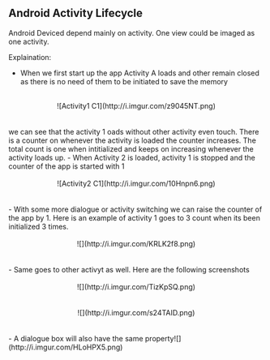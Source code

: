 <h2>Android Activity Lifecycle</h2>

Android Deviced depend mainly on activity. 
One view could be imaged as one activity.


Explaination:
- When we first start up the app Activity A loads and other remain closed as there is no need of them to be initiated to save the memory <br><br>
<div align=center>![Activity1 C1](http://i.imgur.com/z9045NT.png)</div> <br><br>
we can see that the activity 1 oads without other activity even touch.
There is a counter on whenever the activity is loaded the counter increases. 
The total count is one when intitialized and keeps on increasing whenever the activity loads up.
- When Activity 2 is loaded, activity 1 is stopped and the counter of the app is started with 1<br><br>
<div align=center>![Activity2 C1](http://i.imgur.com/10Hnpn6.png)
</div><br><br>
- With some more dialogue or activity switching we can raise the counter of the app by 1. Here is an example of activity 1 goes to 3 count when its been initialized 3 times.
<br><br><div align=center>![](http://i.imgur.com/KRLK2f8.png)</div> <br><br>
- Same goes to other activyt as well.  Here are the following screenshots 
<br><br><div align=center>![](http://i.imgur.com/TizKpSQ.png)</div> <br><br>
<div align=center>![](http://i.imgur.com/s24TAID.png)</div> <br><br>
- A dialogue box will also have the same property![](http://i.imgur.com/HLoHPX5.png)


